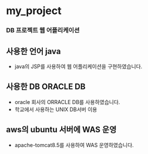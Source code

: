 # my_project
### DB 프로젝트 웹 어플리케이션
## 사용한 언어 java
- java의 JSP를 사용하여 웹 어플리케이션을 구현하였습니다.

## 사용한 DB ORACLE DB
- oracle 회사의 ORRACLE DB를 사용하였습니다.
- 학교에서 사용하는 UNIX DB서버 이용

## aws의 ubuntu 서버에 WAS 운영
- apache-tomcat8.5를 사용하여 WAS 운영하였습니다.

